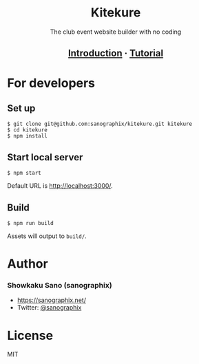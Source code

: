 <h1 align="center">
Kitekure
</h1>
<p align="center">The club event website builder with no coding</p>
<h2 align="center">
  <a href="http://kitekure.sanographix.net/">Introduction</a>
  <span> · </span>
  <a href="https://sngrpx.gitbook.io/kitekure">Tutorial</a>
</h2>

# For developers

## Set up

```
$ git clone git@github.com:sanographix/kitekure.git kitekure
$ cd kitekure
$ npm install
```

## Start local server

```
$ npm start
```

Default URL is <http://localhost:3000/>.

## Build

```
$ npm run build
```

Assets will output to `build/`.


# Author

### Showkaku Sano (sanographix)

- <https://sanographix.net/>
- Twitter: [@sanographix](https://twitter.com/sanographix/)

# License

MIT
